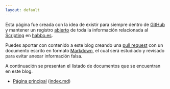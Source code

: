```yaml
---
layout: default
---
```


Esta página fue creada con la idea de existir para siempre dentro de [GitHub](https://github.com/hellsin6/blog/) y mantener un registro [abierto](https://es.wikipedia.org/wiki/Sistema_de_c%C3%B3digo_abierto) de toda la información relacionada al [Scripting](https://habboxwiki.com/Scripting) en [habbo.es](https://habbo.es).

Puedes aportar con contenido a este blog creando una [pull request](https://docs.github.com/es/github/collaborating-with-issues-and-pull-requests/creating-a-pull-request) con un documento escrito en formato [Markdown](https://es.wikipedia.org/wiki/Markdown), el cual será estudiado y revisado para evitar anexar información falsa.

A continuación se presentan el listado de documentos que se encuentran en este blog.

- [Página principal](http://127.0.0.1:4000/blog/) ([index.md](https://github.com/hellsin6/blog/blob/main/index.md))